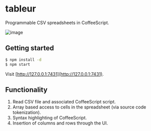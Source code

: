 # tableur

Programmable CSV spreadsheets in CoffeeScript.

![image](https://raw.github.com/radekstepan/tableur/master/example.png)

## Getting started

```bash
$ npm install -d
$ npm start
```

Visit [http://127.0.0.1:7431](http://127.0.0.1:7431).

## Functionality

1. Read CSV file and associated CoffeeScript script.
1. Array based access to cells in the spreadsheet (via source code tokenization).
1. Syntax highlighting of CoffeeScript.
1. Insertion of columns and rows through the UI.